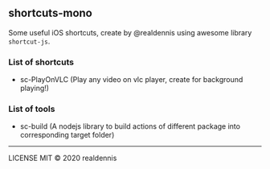 ## shortcuts-mono

Some useful iOS shortcuts, create by @realdennis using awesome library `shortcut-js`.

### List of shortcuts

- sc-PlayOnVLC
(Play any video on vlc player, create for background playing!)

### List of tools

- sc-build
(A nodejs library to build actions of different package into corresponding target folder)

---

LICENSE MIT © 2020 realdennis